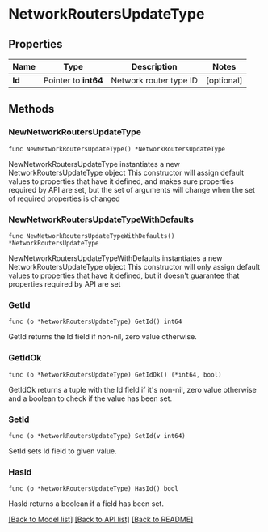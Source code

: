# NetworkRoutersUpdateType

## Properties

Name | Type | Description | Notes
------------ | ------------- | ------------- | -------------
**Id** | Pointer to **int64** | Network router type ID | [optional] 

## Methods

### NewNetworkRoutersUpdateType

`func NewNetworkRoutersUpdateType() *NetworkRoutersUpdateType`

NewNetworkRoutersUpdateType instantiates a new NetworkRoutersUpdateType object
This constructor will assign default values to properties that have it defined,
and makes sure properties required by API are set, but the set of arguments
will change when the set of required properties is changed

### NewNetworkRoutersUpdateTypeWithDefaults

`func NewNetworkRoutersUpdateTypeWithDefaults() *NetworkRoutersUpdateType`

NewNetworkRoutersUpdateTypeWithDefaults instantiates a new NetworkRoutersUpdateType object
This constructor will only assign default values to properties that have it defined,
but it doesn't guarantee that properties required by API are set

### GetId

`func (o *NetworkRoutersUpdateType) GetId() int64`

GetId returns the Id field if non-nil, zero value otherwise.

### GetIdOk

`func (o *NetworkRoutersUpdateType) GetIdOk() (*int64, bool)`

GetIdOk returns a tuple with the Id field if it's non-nil, zero value otherwise
and a boolean to check if the value has been set.

### SetId

`func (o *NetworkRoutersUpdateType) SetId(v int64)`

SetId sets Id field to given value.

### HasId

`func (o *NetworkRoutersUpdateType) HasId() bool`

HasId returns a boolean if a field has been set.


[[Back to Model list]](../README.md#documentation-for-models) [[Back to API list]](../README.md#documentation-for-api-endpoints) [[Back to README]](../README.md)


